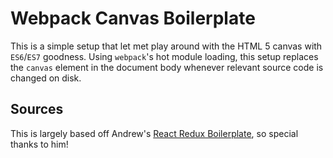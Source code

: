 # Webpack Canvas Boilerplate

This is a simple setup that let met play around with the HTML 5 canvas with `ES6`/`ES7` goodness. Using `webpack`'s hot module loading, this setup replaces the `canvas` element in the document body whenever relevant source code is changed on disk.

## Sources
This is largely based off Andrew's [React Redux Boilerplate](https://github.com/andrewdamelio/react-redux-boilerplate), so special thanks to him!
